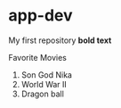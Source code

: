 # app-dev
My first repository
**bold text**

Favorite Movies
1. Son God Nika
2. World War II
3. Dragon ball
